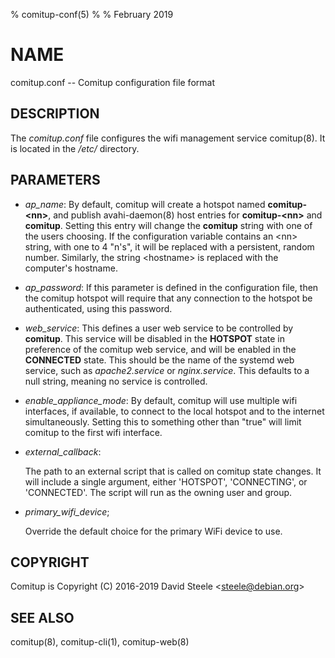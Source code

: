 % comitup-conf(5)
%
% February 2019

# NAME

comitup.conf -- Comitup configuration file format

## DESCRIPTION

The _comitup.conf_ file configures the wifi management service comitup(8).
It is located in the _/etc/_ directory.

## PARAMETERS

  * _ap_name_:
    By default, comitup will create a hotspot named **comitup-&lt;nn&gt;**, and publish
    avahi-daemon(8) host entries for **comitup-&lt;nn&gt;** and **comitup**. Setting this
    entry will change the **comitup** string with one of the users choosing. If the
    configuration variable contains an &lt;nn&gt; string, with one to 4 "n's", it will be
    replaced with a persistent, random number. Similarly, the string &lt;hostname&gt; is
    replaced with the computer's hostname.

  * _ap_password_:
    If this parameter is defined in the configuration file, then the comitup hotspot will
    require that any connection to the hotspot be authenticated, using this password.

  * _web_service_:
    This defines a user web service to be controlled by **comitup**. This service will be
    disabled in the **HOTSPOT** state in preference of the comitup web service, and will be
    enabled in the **CONNECTED** state. This should be the name of the systemd web service,
    such as _apache2.service_ or _nginx.service_. This defaults to a null string,
    meaning no service is controlled.

  * _enable_appliance_mode_:
    By default, comitup will use multiple wifi interfaces, if available, to connect to the
    local hotspot and to the internet simultaneously. Setting this to something other than
    "true" will limit comitup to the first wifi interface.

  * _external_callback_:

    The path to an external script that is called on comitup state changes. It will include
    a single argument, either 'HOTSPOT', 'CONNECTING', or 'CONNECTED'. The script will run
    as the owning user and group.

  * _primary_wifi_device_;

    Override the default choice for the primary WiFi device to use.

## COPYRIGHT

Comitup is Copyright (C) 2016-2019 David Steele &lt;steele@debian.org&gt;

## SEE ALSO

comitup(8), comitup-cli(1), comitup-web(8)

